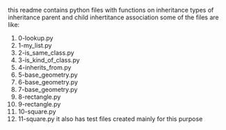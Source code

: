 this readme contains python files with functions on inheritance
types of inheritance parent and child inhertitance association
some of the files are like:
1. 0-lookup.py
2. 1-my_list.py
3. 2-is_same_class.py
4. 3-is_kind_of_class.py
5. 4-inherits_from.py
6. 5-base_geometry.py
7. 6-base_geometry.py
8. 7-base_geometry.py
9. 8-rectangle.py
10. 9-rectangle.py
11. 10-square.py
12. 11-square.py
 it also has test files created mainly for this purpose
